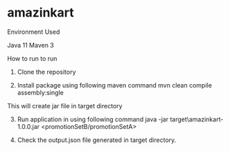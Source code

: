 
# amazinkart

Environment Used

Java 11
Maven 3

How to run
to run

1. Clone the repository

2. Install package using following maven command
mvn clean compile assembly:single

This will create jar file in target directory

3. Run application in using following command
java -jar target\amazinkart-1.0.0.jar <promotionSetB/promotionSetA>

4. Check the output.json file generated in target directory.